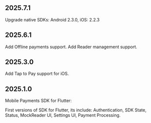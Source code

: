 ## 2025.7.1

Upgrade native SDKs: Android 2.3.0, iOS: 2.2.3

## 2025.6.1

Add Offline payments support.
Add Reader management support.

## 2025.3.0

Add Tap to Pay support for iOS.


## 2025.1.0

Mobile Payments SDK for Flutter:

First versions of SDK for Flutter, its include: Authentication, SDK State, Status, MockReader UI, Settings UI, Payment Processing.